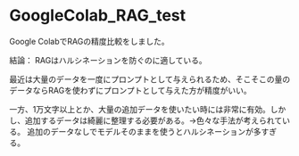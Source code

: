 # GoogleColab_RAG_test

Google ColabでRAGの精度比較をしました。

結論：
RAGはハルシネーションを防ぐのに適している。

最近は大量のデータを一度にプロンプトとして与えられるため、そこそこの量のデータならRAGを使わずにプロンプトとして与えた方が精度がいい。

一方、1万文字以上とか、大量の追加データを使いたい時には非常に有効。しかし、追加するデータは綺麗に整理する必要がある。→色々な手法が考えられている。
追加のデータなしでモデルそのままを使うとハルシネーションが多すぎる。
